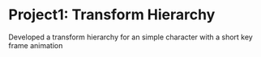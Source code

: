 # Project1: Transform Hierarchy
Developed a transform hierarchy for an simple character with a short key frame animation
